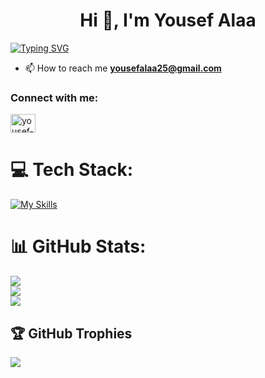 <h1 align="center">Hi 👋, I'm Yousef Alaa</h1>

[![Typing SVG](https://readme-typing-svg.demolab.com?font=Fira+Code&pause=1000&width=435&lines=Computer+Science+Student;Front-End+Developer;AI+Researcher)](https://github.com/Yousef3la2)

- 📫 How to reach me **yousefalaa25@gmail.com**

<h3 align="left">Connect with me:</h3>
<p align="left">
<a href="https://linkedin.com/in/yousef-3la2" target="blank"><img align="center" src="https://raw.githubusercontent.com/rahuldkjain/github-profile-readme-generator/master/src/images/icons/Social/linked-in-alt.svg" alt="yousef-3la2" height="30" width="40" /></a>
</p>

# 💻 Tech Stack:
[![My Skills](https://skillicons.dev/icons?i=anaconda,ai,py,pytorch,tensorflow,opencv,raspberrypi,arduino,c,cpp,cs,java,js,ts,nodejs,npm,expressوflask,php,mysql,postgres,prisma,html,css,bootstrap,materialui,tailwind,react,redux,nextjs,vite,github,figma,ps&perline=17)](https://github.com/Yousef3la2)

# 📊 GitHub Stats:
![](https://github-readme-stats.vercel.app/api/top-langs/?username=Yousef3la2&theme=dark&hide_border=false&include_all_commits=true&count_private=true&layout=compact)<br/>
![](https://github-readme-stats.vercel.app/api?username=Yousef3la2&theme=dark&hide_border=false&include_all_commits=true&count_private=true)<br/>
![](https://github-readme-streak-stats.herokuapp.com/?user=Yousef3la2&theme=dark&hide_border=false)<br/>

## 🏆 GitHub Trophies
![](https://github-profile-trophy.vercel.app/?username=Yousef3la2&theme=radical&no-frame=false&no-bg=true&margin-w=4)


